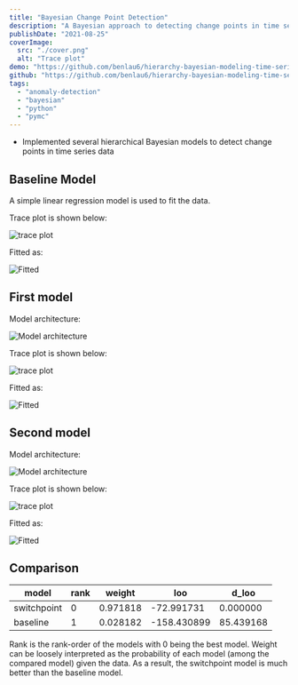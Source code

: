 ```yaml
---
title: "Bayesian Change Point Detection"
description: "A Bayesian approach to detecting change points in time series data"
publishDate: "2021-08-25"
coverImage:
  src: "./cover.png"
  alt: "Trace plot"
demo: "https://github.com/benlau6/hierarchy-bayesian-modeling-time-series-sensor/blob/main/demonstration.ipynb"
github: "https://github.com/benlau6/hierarchy-bayesian-modeling-time-series-sensor/"
tags:
  - "anomaly-detection"
  - "bayesian"
  - "python"
  - "pymc"
---
```


- Implemented several hierarchical Bayesian models to detect change points in time series data

## Baseline Model

A simple linear regression model is used to fit the data.

Trace plot is shown below:

![trace plot](./trace0.png)

Fitted as:

![Fitted](./fit0.png)

## First model

Model architecture:

![Model architecture](./model.png)

Trace plot is shown below:

![trace plot](./trace.png)

Fitted as:

![Fitted](./fit.png)

## Second model

Model architecture:

![Model architecture](./model2.png)

Trace plot is shown below:

![trace plot](./trace2.png)

Fitted as:

![Fitted](./fit2.png)

## Comparison

| model | rank | weight | loo | d_loo |
| --- | --- | --- | --- | --- |
| switchpoint | 0 | 0.971818 | -72.991731 | 0.000000 |
| baseline | 1 | 0.028182 | -158.430899 | 85.439168 |

Rank is the rank-order of the models with 0 being the best model. Weight can be loosely interpreted as the probability of each model (among the compared model) given the data. As a result, the switchpoint model is much better than the baseline model.
